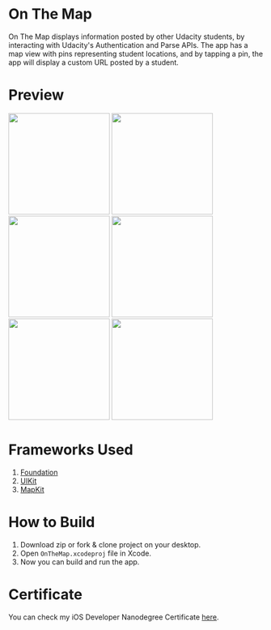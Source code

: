 # On The Map

On The Map displays information posted by other Udacity students, by interacting with Udacity's Authentication and Parse APIs. The app has a map view with pins representing student locations, and by tapping a pin, the app will display a custom URL posted by a student.

# Preview

<img width = "200" src = "https://user-images.githubusercontent.com/30387348/72661997-bc2e9c80-39fa-11ea-94a3-b895d871ab8c.png" /> <img width = "200" src = "https://user-images.githubusercontent.com/30387348/72661998-bcc73300-39fa-11ea-9f67-a2c34e6a6b74.png" /> <img width = "200" src = "https://user-images.githubusercontent.com/30387348/72661999-bdf86000-39fa-11ea-881a-764849bc96c5.png" /> <img width = "200" src = "https://user-images.githubusercontent.com/30387348/72662001-bf298d00-39fa-11ea-9faa-6060a80c98fd.png" /> <img width = "200" src = "https://user-images.githubusercontent.com/30387348/72662002-c0f35080-39fa-11ea-8e3c-cddafae7ce0b.png" /> <img width = "200" src = "https://user-images.githubusercontent.com/30387348/72662003-c2247d80-39fa-11ea-99d2-5736af67dd7a.png" />



# Frameworks Used

1. [Foundation](https://developer.apple.com/documentation/foundation)
2. [UIKit](https://developer.apple.com/documentation/uikit)
3. [MapKit](https://developer.apple.com/documentation/mapkit)

# How to Build

1. Download zip or fork & clone project on your desktop.
2. Open `OnTheMap.xcodeproj` file in Xcode.
3. Now you can build and run the app.

# Certificate
You can check my iOS Developer Nanodegree Certificate [here](https://confirm.udacity.com/2DTEPF5).





